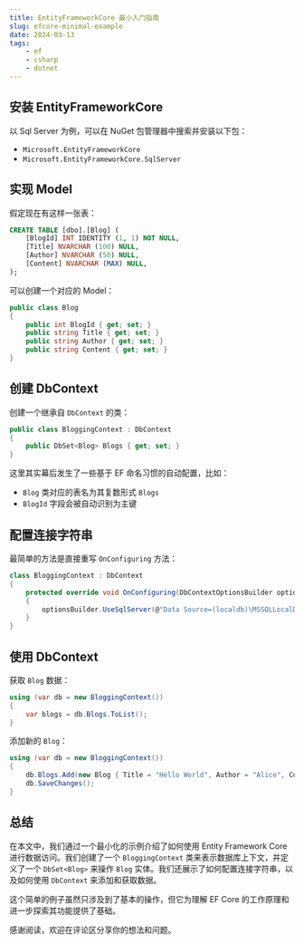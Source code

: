 ```yaml
---
title: EntityFrameworkCore 最小入门指南
slug: efcore-minimal-example
date: 2024-03-13
tags:
    - ef
    - csharp
    - dotnet
---
```


## 安装 EntityFrameworkCore

以 Sql Server 为例，可以在 NuGet 包管理器中搜索并安装以下包：

- `Microsoft.EntityFrameworkCore`
- `Microsoft.EntityFrameworkCore.SqlServer`

## 实现 Model

假定现在有这样一张表：

```sql
CREATE TABLE [dbo].[Blog] (
    [BlogId] INT IDENTITY (1, 1) NOT NULL,
    [Title] NVARCHAR (100) NULL,
    [Author] NVARCHAR (50) NULL,
    [Content] NVARCHAR (MAX) NULL,
);
```

可以创建一个对应的 Model：

```csharp
public class Blog
{
    public int BlogId { get; set; }
    public string Title { get; set; }
    public string Author { get; set; }
    public string Content { get; set; }
}
```

## 创建 DbContext

创建一个继承自 `DbContext` 的类：

```csharp
public class BloggingContext : DbContext
{
    public DbSet<Blog> Blogs { get; set; }
}
```

这里其实幕后发生了一些基于 EF 命名习惯的自动配置，比如：

- `Blog` 类对应的表名为其复数形式 `Blogs`
- `BlogId` 字段会被自动识别为主键

## 配置连接字符串

最简单的方法是直接重写 `OnConfiguring` 方法：

```csharp
class BloggingContext : DbContext
{
    protected override void OnConfiguring(DbContextOptionsBuilder optionsBuilder)
    {
        optionsBuilder.UseSqlServer(@"Data Source=(localdb)\MSSQLLocalDB;Initial Catalog=Blogging;");
    }
}
```

## 使用 DbContext

获取 `Blog` 数据：

```csharp
using (var db = new BloggingContext())
{
    var blogs = db.Blogs.ToList();
}
```

添加新的 `Blog`：

```csharp
using (var db = new BloggingContext())
{
    db.Blogs.Add(new Blog { Title = "Hello World", Author = "Alice", Content = "Hello World!" });
    db.SaveChanges();
}
```

## 总结

在本文中，我们通过一个最小化的示例介绍了如何使用 Entity Framework Core 进行数据访问。我们创建了一个 `BloggingContext` 类来表示数据库上下文，并定义了一个 `DbSet<Blog>` 来操作 `Blog` 实体。我们还展示了如何配置连接字符串，以及如何使用 `DbContext` 来添加和获取数据。

这个简单的例子虽然只涉及到了基本的操作，但它为理解 EF Core 的工作原理和进一步探索其功能提供了基础。

感谢阅读，欢迎在评论区分享你的想法和问题。
